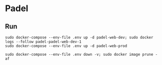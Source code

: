# Padel

## Run

    sudo docker-compose --env-file .env up -d padel-web-dev; sudo docker logs --follow padel-padel-web-dev-1
    sudo docker-compose --env-file .env up -d padel-web-prod
    
    sudo docker-compose --env-file .env down -v; sudo docker image prune -af